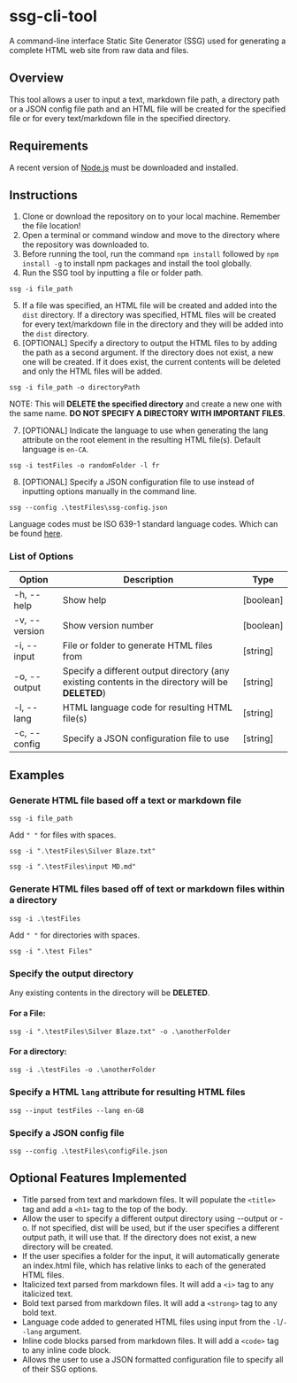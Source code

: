 # ssg-cli-tool

A command-line interface Static Site Generator (SSG) used for generating a complete HTML web site from raw data and files.

## Overview

This tool allows a user to input a text, markdown file path, a directory path or a JSON config file path and an HTML file will be created for the specified file or for every text/markdown file in the specified directory.

## Requirements

A recent version of [Node.js](https://nodejs.org/en/) must be downloaded and installed.

## Instructions

1.  Clone or download the repository on to your local machine. Remember the file location!
2.  Open a terminal or command window and move to the directory where the repository was downloaded to.
3.  Before running the tool, run the command `npm install` followed by `npm install -g` to install npm packages and install the tool globally.
4.  Run the SSG tool by inputting a file or folder path.

```
ssg -i file_path
```

5.  If a file was specified, an HTML file will be created and added into the `dist` directory. If a directory was specified, HTML files will be created for every text/markdown file in the directory and they will be added into the `dist` directory.
6.  [OPTIONAL] Specify a directory to output the HTML files to by adding the path as a second argument. If the directory does not exist, a new one will be created. If it does exist, the current contents will be deleted and only the HTML files will be added.

```
ssg -i file_path -o directoryPath
```
NOTE: This will <b>DELETE the specified directory</b> and create a new one with the same name. <b>DO NOT SPECIFY A DIRECTORY WITH IMPORTANT FILES</b>.

7. [OPTIONAL] Indicate the language to use when generating the lang attribute on the root <html> element in the resulting HTML file(s). Default language is `en-CA`.
```
ssg -i testFiles -o randomFolder -l fr
```

8. [OPTIONAL] Specify a JSON configuration file to use instead of inputting options manually in the command line.
```
ssg --config .\testFiles\ssg-config.json
```

Language codes must be ISO 639-1 standard language codes. Which can be found [here](https://www.andiamo.co.uk/resources/iso-language-codes/).

### List of Options

| Option        | Description                                                                                          | Type                |
| ------------- | ---------------------------------------------------------------------------------------------------- | ------------------- |
| -h, --help    | Show help                                                                                            | [boolean]           |
| -v, --version | Show version number                                                                                  | [boolean]           |
| -i, --input   | File or folder to generate HTML files from                                                           | [string] |
| -o, --output  | Specify a different output directory (any existing contents in the directory will be <b>DELETED</b>) | [string]            |
| -l, --lang | HTML language code for resulting HTML file(s) | [string] |
| -c, --config | Specify a JSON configuration file to use | [string] |

## Examples

### Generate HTML file based off a text or markdown file

```
ssg -i file_path
```

Add `" "` for files with spaces.

```
ssg -i ".\testFiles\Silver Blaze.txt"
```

```
ssg -i ".\testFiles\input MD.md"
```

### Generate HTML files based off of text or markdown files within a directory

```
ssg -i .\testFiles
```

Add `" "` for directories with spaces.

```
ssg -i ".\test Files"
```

### Specify the output directory

Any existing contents in the directory will be <b>DELETED</b>.

#### For a File:

```
ssg -i ".\testFiles\Silver Blaze.txt" -o .\anotherFolder
```

#### For a directory:

```
ssg -i .\testFiles -o .\anotherFolder
```
### Specify a HTML `lang` attribute for resulting HTML files
```
ssg --input testFiles --lang en-GB
```

### Specify a JSON config file
```
ssg --config .\testFiles\configFile.json
```

## Optional Features Implemented

-   Title parsed from text and markdown files. It will populate the `<title>` tag and add a `<h1>` tag to the top of the body.
-   Allow the user to specify a different output directory using --output or -o. If not specified, dist will be used, but if the user specifies a different output path, it will use that. If the directory does not exist, a new directory will be created.
-   If the user specifies a folder for the input, it will automatically generate an index.html file, which has relative links to each of the generated HTML files.
-   Italicized text parsed from markdown files. It will add a `<i>` tag to any italicized text.
-   Bold text parsed from markdown files. It will add a `<strong>` tag to any bold text.
-   Language code added to generated HTML files using input from the `-l`/`--lang` argument.
-   Inline code blocks parsed from markdown files. It will add a `<code>` tag to any inline code block.
-   Allows the user to use a JSON formatted configuration file to specify all of their SSG options.
